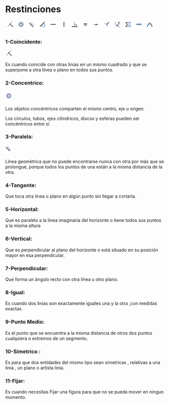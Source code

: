 # Restinciones 


![Restinciones](https://github.com/aRnAu1012/2-trimestre-/blob/main/Restinciones.png)

### 1-Coincidente:
![Coincidente](https://github.com/aRnAu1012/2-trimestre-/blob/main/Coincidente.png)

Es cuando coincide con otras linias en un mismo cuadrado y que se superpone a otra línea o plano en todos sus puntos. 


### 2-Concentrico:
![Concentrico](https://github.com/aRnAu1012/2-trimestre-/blob/main/Concentrico%20.png)

Los objetos concéntricos comparten el mismo centro, eje u origen.

Los círculos, tubos, ejes cilíndricos, discos y esferas pueden ser concéntricos entre sí. 



### 3-Paralela:
![Paralela](https://github.com/aRnAu1012/2-trimestre-/blob/main/paralela.png)

Línea geométrica que no puede encontrarse nunca con otra por más que se prolongue, porque todos los puntos de una están a la misma distancia de la otra.


### 4-Tangente:

Que toca otra línea o plano en algún punto sin llegar a cortarla.




### 5-Horizontal:

Que es paralelo a la línea imaginaria del horizonte o tiene todos sus puntos a la misma altura



### 6-Vertical:
Que es perpendicular al plano del horizonte o está situado en su posición mayor en esa perpendicular.



### 7-Perpendicular:

Que forma un ángulo recto con otra línea u otro plano.



### 8-Igual:
Es cuando dos linias son exactamente iguales una y la otra ,con medidas exactas.


### 9-Punto Medio:
Es el punto que se encuentra a la misma distancia de otros dos puntos cualquiera o extremos de un segmento.


### 10-Simetrico :
Es para que dos entidades del mismo tipo sean simetricas , relativas a una linia , un plano o artista linia.


### 11-Fijar:

Es cuando necesitas Fijar una figura para que no se pueda mover en ningun momento.

